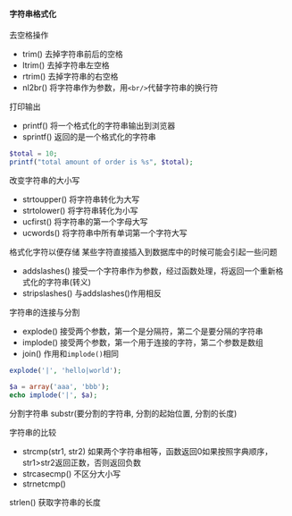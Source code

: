 #### 字符串格式化
去空格操作
- trim()    去掉字符串前后的空格
- ltrim()   去掉字符串左空格
- rtrim()   去掉字符串的右空格
- nl2br()   将字符串作为参数，用`<br/>`代替字符串的换行符

打印输出
- printf()  将一个格式化的字符串输出到浏览器
- sprintf() 返回的是一个格式化的字符串
```php
$total = 10;
printf("total amount of order is %s", $total);
```

改变字符串的大小写
- strtoupper()  将字符串转化为大写
- strtolower()  将字符串转化为小写
- ucfirst()     将字符串的第一个字母大写
- ucwords()     将字符串中所有单词第一个字符大写

格式化字符以便存储
某些字符直接插入到数据库中的时候可能会引起一些问题
- addslashes()      接受一个字符串作为参数，经过函数处理，将返回一个重新格式化的字符串(转义)
- stripslashes()    与addslashes()作用相反


字符串的连接与分割
- explode() 接受两个参数，第一个是分隔符，第二个是要分隔的字符串
- implode() 接受两个参数，第一个用于连接的字符，第二个参数是数组
- join()    作用和`implode()`相同
```php
explode('|', 'hello|world');

$a = array('aaa', 'bbb');
echo implode('|', $a); 
```

分割字符串
substr(要分割的字符串, 分割的起始位置, 分割的长度)

字符串的比较
- strcmp(str1, str2) 如果两个字符串相等，函数返回0如果按照字典顺序，str1>str2返回正数，否则返回负数
- strcasecmp() 不区分大小写
- strnetcmp() 

strlen() 获取字符串的长度
